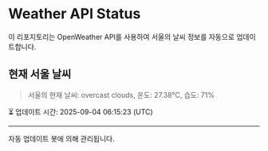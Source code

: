 
# Weather API Status

이 리포지토리는 OpenWeather API를 사용하여 서울의 날씨 정보를 자동으로 업데이트합니다.

## 현재 서울 날씨
> 서울의 현재 날씨: overcast clouds, 온도: 27.38°C, 습도: 71%

⏳ 업데이트 시간: 2025-09-04 06:15:23 (UTC)

---
자동 업데이트 봇에 의해 관리됩니다.
